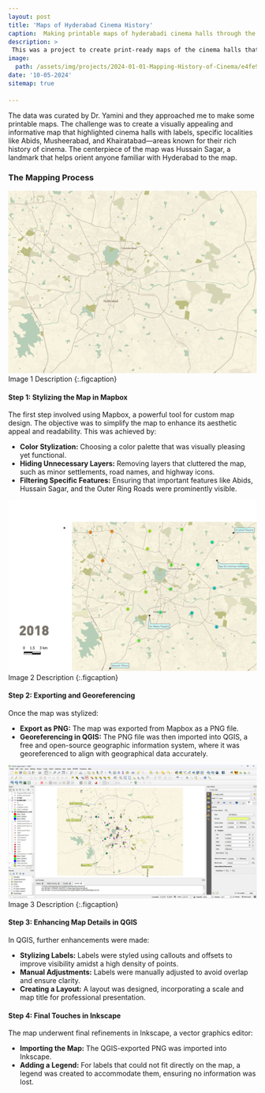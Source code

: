 ```yaml
---
layout: post
title: 'Maps of Hyderabad Cinema History'
caption:  Making printable maps of hyderabadi cinema halls through the decades
description: >
 This was a project to create print-ready maps of the cinema halls that existed in Hyderabad from 1936 to 2018. 
image: 
  path: /assets/img/projects/2024-01-01-Mapping-History-of-Cinema/e4fe9b0bde5cc60671cde313f37e7f27_MD5.jpeg
date: '10-05-2024'
sitemap: true

---
```

The data was curated by Dr. Yamini and they approached me to make some printable maps. The challenge was to create a visually appealing and informative map that highlighted cinema halls with labels, specific localities like Abids, Musheerabad, and Khairatabad—areas known for their rich history of cinema. The centerpiece of the map was Hussain Sagar, a landmark that helps orient anyone familiar with Hyderabad to the map.

### The Mapping Process

<a class="spotlight" href="/assets/img/projects/2024-01-01-Mapping-History-of-Cinema/e4fe9b0bde5cc60671cde313f37e7f27_MD5.jpeg"> ![Image 1 Description](/assets/img/projects/2024-01-01-Mapping-History-of-Cinema/e4fe9b0bde5cc60671cde313f37e7f27_MD5.jpeg) </a> Image 1 Description {:.figcaption} 
#### Step 1: Stylizing the Map in Mapbox
The first step involved using Mapbox, a powerful tool for custom map design. The objective was to simplify the map to enhance its aesthetic appeal and readability. This was achieved by:
- **Color Stylization:** Choosing a color palette that was visually pleasing yet functional.
- **Hiding Unnecessary Layers:** Removing layers that cluttered the map, such as minor settlements, road names, and highway icons.
- **Filtering Specific Features:** Ensuring that important features like Abids, Hussain Sagar, and the Outer Ring Roads were prominently visible.

<a class="spotlight" href="/assets/img/projects/2024-01-01-Mapping-History-of-Cinema/8e0d88668c4521c62c62f7240aeae4f5_MD5.jpeg"> ![Image 2 Description](/assets/img/projects/2024-01-01-Mapping-History-of-Cinema/8e0d88668c4521c62c62f7240aeae4f5_MD5.jpeg) </a> Image 2 Description {:.figcaption} 
#### Step 2: Exporting and Georeferencing
Once the map was stylized:
- **Export as PNG:** The map was exported from Mapbox as a PNG file.
- **Georeferencing in QGIS:** The PNG file was then imported into QGIS, a free and open-source geographic information system, where it was georeferenced to align with geographical data accurately.

<a class="spotlight" href="/assets/img/projects/2024-01-01-Mapping-History-of-Cinema/dc219fb4923ac748e9cfeaf724e923a4_MD5.jpeg"> ![Image 3 Description](/assets/img/projects/2024-01-01-Mapping-History-of-Cinema/dc219fb4923ac748e9cfeaf724e923a4_MD5.jpeg) </a> Image 3 Description {:.figcaption}
#### Step 3: Enhancing Map Details in QGIS
In QGIS, further enhancements were made:
- **Stylizing Labels:** Labels were styled using callouts and offsets to improve visibility amidst a high density of points.
- **Manual Adjustments:** Labels were manually adjusted to avoid overlap and ensure clarity.
- **Creating a Layout:** A layout was designed, incorporating a scale and map title for professional presentation.

#### Step 4: Final Touches in Inkscape
The map underwent final refinements in Inkscape, a vector graphics editor:
- **Importing the Map:** The QGIS-exported PNG was imported into Inkscape.
- **Adding a Legend:** For labels that could not fit directly on the map, a legend was created to accommodate them, ensuring no information was lost.


